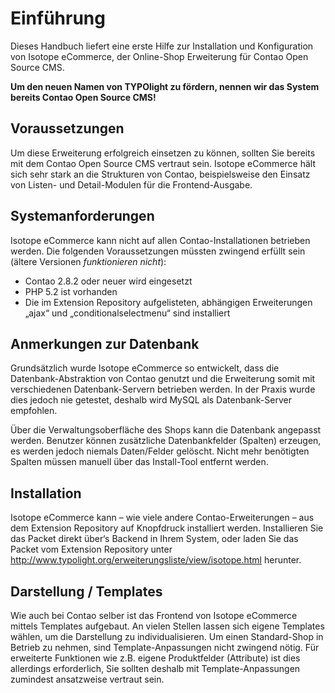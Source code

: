 # Einführung

Dieses Handbuch liefert eine erste Hilfe zur Installation und Konfiguration von Isotope eCommerce, der Online-Shop Erweiterung für Contao Open Source CMS.

**Um den neuen Namen von TYPOlight zu fördern, nennen wir das System bereits Contao Open Source CMS!**


## Voraussetzungen

Um diese Erweiterung erfolgreich einsetzen zu können, sollten Sie bereits mit dem Contao Open Source CMS vertraut sein. Isotope eCommerce hält sich sehr stark an die Strukturen von Contao, beispielsweise den Einsatz von Listen- und Detail-Modulen für die Frontend-Ausgabe.


## Systemanforderungen

Isotope eCommerce kann nicht auf allen Contao-Installationen betrieben werden.
Die folgenden Voraussetzungen müssten zwingend erfüllt sein (ältere Versionen *funktionieren nicht*):
- Contao 2.8.2 oder neuer wird eingesetzt
- PHP 5.2 ist vorhanden
- Die im Extension Repository aufgelisteten, abhängigen Erweiterungen „ajax“ und „conditionalselectmenu“ sind installiert


## Anmerkungen zur Datenbank
Grundsätzlich wurde Isotope eCommerce so entwickelt, dass die Datenbank-Abstraktion von Contao genutzt und die Erweiterung somit mit verschiedenen Datenbank-Servern betrieben werden. In der Praxis wurde dies jedoch nie getestet, deshalb wird MySQL als Datenbank-Server empfohlen.

Über die Verwaltungsoberfläche des Shops kann die Datenbank angepasst werden. Benutzer können zusätzliche Datenbankfelder (Spalten) erzeugen, es werden jedoch niemals Daten/Felder gelöscht. Nicht mehr benötigten Spalten müssen manuell über das Install-Tool entfernt werden.


## Installation

Isotope eCommerce kann – wie viele andere Contao-Erweiterungen – aus dem Extension Repository auf Knopfdruck installiert werden. Installieren Sie das Packet direkt über‘s Backend in Ihrem System, oder laden Sie das Packet vom Extension Repository unter http://www.typolight.org/erweiterungsliste/view/isotope.html herunter.


## Darstellung / Templates
Wie auch bei Contao selber ist das Frontend von Isotope eCommerce mittels Templates aufgebaut. An vielen Stellen lassen sich eigene Templates wählen, um die Darstellung zu individualisieren. Um einen Standard-Shop in Betrieb zu nehmen, sind Template-Anpassungen nicht zwingend nötig. Für erweiterte Funktionen wie z.B. eigene Produktfelder (Attribute) ist dies allerdings erforderlich, Sie sollten deshalb mit Template-Anpassungen zumindest ansatzweise vertraut sein.